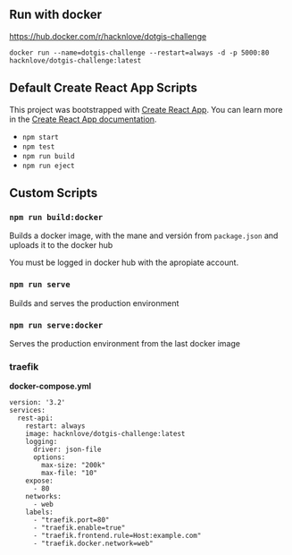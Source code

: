## Run with docker
https://hub.docker.com/r/hacknlove/dotgis-challenge
```
docker run --name=dotgis-challenge --restart=always -d -p 5000:80 hacknlove/dotgis-challenge:latest
```


## Default Create React App Scripts
This project was bootstrapped with [Create React App](https://github.com/facebook/create-react-app).
You can learn more in the [Create React App documentation](https://facebook.github.io/create-react-app/docs/getting-started).

* `npm start`
* `npm test`
* `npm run build`
* `npm run eject`

## Custom Scripts

### `npm run build:docker`

Builds a docker image, with the mane and versión from `package.json` and uploads it to the docker hub

You must be logged in docker hub with the apropiate account.

### `npm run serve`

Builds and serves the production environment

### `npm run serve:docker`
Serves the production environment from the last docker image

### traefik
**docker-compose.yml**
```
version: '3.2'
services:
  rest-api:
    restart: always
    image: hacknlove/dotgis-challenge:latest
    logging:
      driver: json-file
      options:
        max-size: "200k"
        max-file: "10"
    expose:
      - 80
    networks:
      - web
    labels:
      - "traefik.port=80"
      - "traefik.enable=true"
      - "traefik.frontend.rule=Host:example.com"
      - "traefik.docker.network=web"

```
